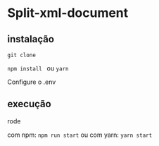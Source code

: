 # Split-xml-document

## instalação

```git clone```

```npm install ``` ou 
```yarn```

Configure o .env

## execução

rode 

com npm:
```npm run start```
ou
com yarn:
```yarn start```


